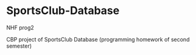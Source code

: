 # SportsClub-Database
NHF prog2

CBP project of SportsClub Database (programming homework of second semester)
